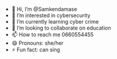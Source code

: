 - 👋 Hi, I’m @Samkendamase
- 👀 I’m interested in cybersecurity
- 🌱 I’m currently learning cyber crime
- 💞️ I’m looking to collaborate on education
- 📫 How to reach me 0660554455
- 😄 Pronouns: she/her
- ⚡ Fun fact: can sing

<!---
Samkendamase/Samkendamase is a ✨ special ✨ repository because its `README.md` (this file) appears on your GitHub profile.
You can click the Preview link to take a look at your changes.
--->
